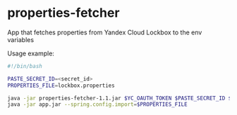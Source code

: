 # properties-fetcher
App that fetches properties from Yandex Cloud Lockbox to the env variables

Usage example:
```bash
#!/bin/bash

PASTE_SECRET_ID=<secret_id>
PROPERTIES_FILE=lockbox.properties

java -jar properties-fetcher-1.1.jar $YC_OAUTH_TOKEN $PASTE_SECRET_ID $PROPERTIES_FILE
java -jar app.jar --spring.config.import=$PROPERTIES_FILE
```

